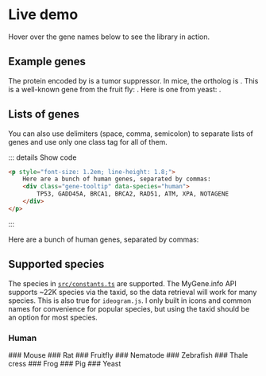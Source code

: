 # Live demo

Hover over the gene names below to see the library in action.

## Example genes

The protein encoded by <GeneDemo genes="TP53" species="human" /> is a tumor suppressor. In mice, the ortholog is <GeneDemo genes="Trp53" species="mouse" />. This is a well-known gene from the fruit fly: <GeneDemo genes="dib" species="7227" />. Here is one from yeast: <GeneDemo genes="RAD51" species="559292" />.

## Lists of genes

You can also use delimiters (space, comma, semicolon) to separate lists of genes and use only one class tag for all of them.

::: details Show code
```html
<p style="font-size: 1.2em; line-height: 1.8;">
    Here are a bunch of human genes, separated by commas:
    <div class="gene-tooltip" data-species="human">
        TP53, GADD45A, BRCA1, BRCA2, RAD51, ATM, XPA, NOTAGENE
    </div>
</p>
```

:::

Here are a bunch of human genes, separated by commas: <GeneDemo genes="TP53, GADD45A, BRCA1, BRCA2, RAD51, ATM, XPA, NOTAGENE" species="human" />

## Supported species

The species in [`src/constants.ts`](https://github.com/mattjmeier/gene-tooltips/blob/main/src/constants.ts) are supported. The MyGene.info API supports ~22K species via the taxid, so the data retrieval will work for many species. This is also true for `ideogram.js`. I only built in icons and common names for convenience for popular species, but using the taxid should be an option for most species.

### Human
<GeneDemo genes="TP53, BRCA1, MYC" species="human" />
### Mouse
<GeneDemo genes="Trp53, Mdm2, Gadd45a" species="mouse" />
### Rat
<GeneDemo genes="Tp53, Alb, Il6" species="rat" />
### Fruitfly
<GeneDemo genes="boss, Antp, dib" species="fruitfly" />
### Nematode
<GeneDemo genes="ced-3, ced-9, lin-4" species="nematode" />
### Zebrafish
<GeneDemo genes="noto, wnt5b, sox2" species="zebrafish" />
### Thale cress
<GeneDemo genes="AG, AP1, FLC" species="thale cress" />
### Frog
<GeneDemo genes="Nodal, Foxd3, Sox2" species="frog" />
### Pig
<GeneDemo genes="ADCY4, APOE, GGTA1" species="pig" />
### Yeast
<GeneDemo genes="PHO5, GAL1, CDC28" species="yeast" />